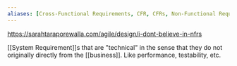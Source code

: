 ```yaml
---
aliases: [Cross-Functional Requirements, CFR, CFRs, Non-Functional Requirement, Non-Functional Requirements, NFR, NFRs]
---
```


https://sarahtaraporewalla.com/agile/design/i-dont-believe-in-nfrs

[[System Requirement]]s that are "technical" in the sense that they do not originally directly from the [[business]]. Like performance, testability, etc.